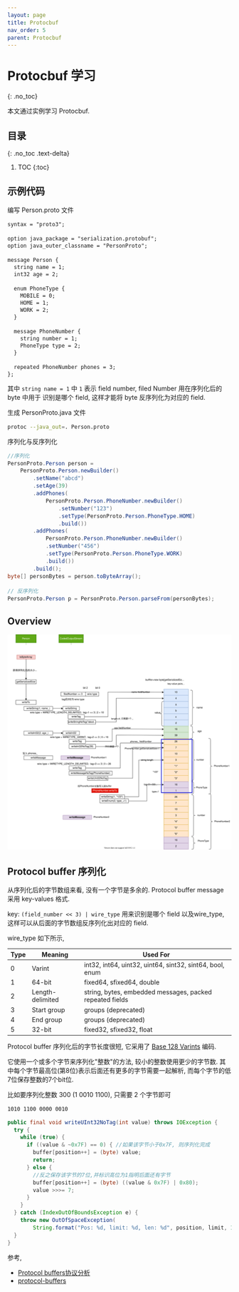 ```yaml
---
layout: page
title: Protocbuf 
nav_order: 5
parent: Protocbuf
---
```


# Protocbuf 学习
{: .no_toc}

本文通过实例学习 Protocbuf.

## 目录
{: .no_toc .text-delta}

1. TOC
{:toc}

## 示例代码

编写 Person.proto 文件

```protoc
syntax = "proto3";

option java_package = "serialization.protobuf";
option java_outer_classname = "PersonProto";

message Person {
  string name = 1;
  int32 age = 2;

  enum PhoneType {
    MOBILE = 0;
    HOME = 1;
    WORK = 2;
  }

  message PhoneNumber {
    string number = 1;
    PhoneType type = 2;
  }

  repeated PhoneNumber phones = 3;
};
```

其中 `string name = 1` 中 `1` 表示 field number, filed Number 用在序列化后的 byte 中用于
识别是哪个 field, 这样才能将 byte 反序列化为对应的 field.

生成 PersonProto.java 文件

``` bash
protoc --java_out=. Person.proto
```

序列化与反序列化

``` java
//序列化
PersonProto.Person person =
    PersonProto.Person.newBuilder()
        .setName("abcd")
        .setAge(39)
        .addPhones(
            PersonProto.Person.PhoneNumber.newBuilder()
                .setNumber("123")
                .setType(PersonProto.Person.PhoneType.HOME)
                .build())
        .addPhones(
            PersonProto.Person.PhoneNumber.newBuilder()
            .setNumber("456")
            .setType(PersonProto.Person.PhoneType.WORK)
            .build())
        .build();
byte[] personBytes = person.toByteArray();

// 反序列化
PersonProto.Person p = PersonProto.Person.parseFrom(personBytes);
```

## Overview

![protocolbufer](/docs/protocbuf/protocbuf/protocbuf.drawio.svg)

## Protocol buffer 序列化

从序列化后的字节数组来看, 没有一个字节是多余的. Protocol buffer message 采用 key-values 格式.

key: `(field_number << 3) | wire_type` 用来识别是哪个 field 以及wire_type, 这样可以从后面的字节数组反序列化出对应的 field.

wire_type 如下所示,

Type | Meaning | Used For
---- | ----- | ----
0 | Varint | int32, int64, uint32, uint64, sint32, sint64, bool, enum
1 | 64-bit | fixed64, sfixed64, double
2 | Length-delimited | string, bytes, embedded messages, packed repeated fields
3 | Start group	| groups (deprecated)
4 | End group	| groups (deprecated)
5 | 32-bit | fixed32, sfixed32, float

Protocol buffer 序列化后的字节长度很短, 它采用了 [Base 128 Varints](https://developers.google.com/protocol-buffers/docs/encoding#varints) 编码.

它使用一个或多个字节来序列化"整数"的方法, 较小的整数使用更少的字节数. 其中每个字节最高位(第8位)表示后面还有更多的字节需要一起解析, 而每个字节的低7位保存整数的7个bit位.

比如要序列化整数 300 (1 0010 1100), 只需要 2 个字节即可

``` console
1010 1100 0000 0010
```

``` java
public final void writeUInt32NoTag(int value) throws IOException {
  try {
    while (true) {
      if ((value & ~0x7F) == 0) { //如果该字节小于0x7F, 则序列化完成
        buffer[position++] = (byte) value;
        return;
      } else {
        //反之保存该字节的7位,并标识高位为1指明后面还有字节
        buffer[position++] = (byte) ((value & 0x7F) | 0x80);
        value >>>= 7;
      }
    }
  } catch (IndexOutOfBoundsException e) {
    throw new OutOfSpaceException(
        String.format("Pos: %d, limit: %d, len: %d", position, limit, 1), e);
  }
}
```

参考,

- [Protocol buffers协议分析](https://www.jianshu.com/p/5b7e2061ba8a)
- [protocol-buffers](https://developers.google.com/protocol-buffers)